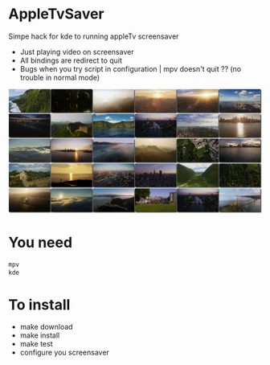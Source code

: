 # AppleTvSaver


Simpe hack for kde to running appleTv screensaver
- Just playing video on screensaver
- All bindings are redirect to quit
- Bugs when you try script in configuration | mpv doesn't quit ?? (no trouble in normal mode)


![alt tag](https://raw.githubusercontent.com/whoo/AppleTvSaver/master/montage.jpg)

# You need
```
mpv
kde
```

# To install
 * make download
 * make install 
 * make test
 * configure you screensaver
